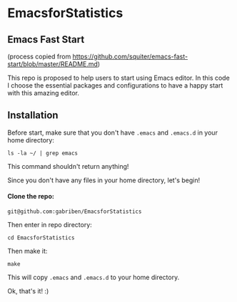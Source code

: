 # EmacsforStatistics

Emacs Fast Start
----------------
(process copied from https://github.com/squiter/emacs-fast-start/blob/master/README.md)

This repo is proposed to help users to start using Emacs editor. In this code I choose the essential packages and configurations to have a happy start with this amazing editor.

## Installation

Before start, make sure that you don't have `.emacs` and `.emacs.d` in your home directory:

```
ls -la ~/ | grep emacs
```

This command shouldn't return anything!

Since you don't have any files in your home directory, let's begin!  

#### Clone the repo:

```
git@github.com:gabriben/EmacsforStatistics
```

Then enter in repo directory:

```
cd EmacsforStatistics
```

Then make it:

```
make
```

This will copy `.emacs` and `.emacs.d` to your home directory.

Ok, that's it! :)
